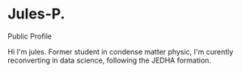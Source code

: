 # Jules-P.
Public Profile

Hi I'm jules.
Former student in condense matter physic, I'm curently reconverting in data science, following the JEDHA formation. 

